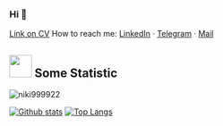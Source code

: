 ### Hi 👋

[Link on CV](https://github.com/niki999922/My-CV/blob/master/CV.pdf)
How to reach me: [LinkedIn](https://www.linkedin.com/in/nikita-kochetkov/) · [Telegram](https://t.me/nktv1ng) · [Mail](niki999922@yandex.ru)

## <img height="40" src="https://raw.githubusercontent.com/innng/innng/master/assets/kyubey.gif"/> Some Statistic
<p align=left> <img src=https://komarev.com/ghpvc/?username=niki999922 alt=niki999922 /> </p>

[![Github stats](https://github-readme-stats.vercel.app/api?username=niki999922&show_icons=true&include_all_commits=true)](https://github.com/niki999922/github-readme-stats)
[![Top Langs](https://github-readme-stats.vercel.app/api/top-langs/?username=niki999922&layout=compact&langs_count=10)](https://github.com/niki999922/github-readme-stats)

